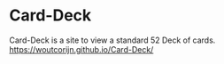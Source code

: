 # Card-Deck
Card-Deck is a site to view a standard 52 Deck of cards.
<br>
https://woutcorijn.github.io/Card-Deck/
